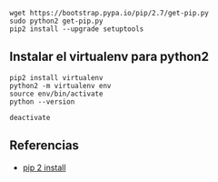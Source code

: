 
```
wget https://bootstrap.pypa.io/pip/2.7/get-pip.py
sudo python2 get-pip.py
pip2 install --upgrade setuptools

```


## Instalar el virtualenv para python2


```
pip2 install virtualenv
python2 -m virtualenv env
source env/bin/activate
python --version

deactivate

```

## Referencias

- [pip 2 install ](https://gist.github.com/anir0y/a20246e26dcb2ebf1b44a0e1d989f5d1)
